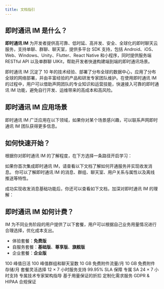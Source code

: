 ```yaml
---
title: 文档指引
---
```


## 即时通讯 IM 是什么？

**即时通讯 IM** 为开发者提供高可靠、低时延、高并发、安全、全球化的即时聊天云服务，支持单聊、群聊、聊天室，提供多平台 SDK 支持，包括 Android、iOS、Web、Windows、Unity、Flutter、React Native 和小程序，同时提供服务端 RESTful API 以及单群聊 UIKit，帮助开发者快速构建端到端的即时通讯场景。

<Card padding="32px" borderSize="large">
  <el-row :gutter="32">
      <el-col :span="24" :md="12" :lg="12" :xl="12" >
      <ImageItem src="/landing-page/chat.png" />
    </el-col>
    <el-col :span="24" :md="12" :lg="12" :xl="12">
      <p>
		即时通讯 IM 沉淀了 10 年的技术经验、部署了分布全球的数据中心，应用了分布全球的网络部署，并由丰富经验的产品和研发专家团队维护。在使用即时通讯 IM 的过程中，用户可以借助声网团队的专业知识和运营技能，快速接入可靠的即时通讯 IM 功能，避免自行开发、运维带来的高成本和高风险。
      </p>
    </el-col>
  </el-row>
</Card>

<div style="margin-top: 30px;"></div>

## 即时通讯 IM 应用场景

即时通讯 IM 广泛应用在以下领域，如果你对某个场景感兴趣，可以联系声网即时通讯 IM 团队获得更多信息。

<IndexImageGallery
  :aspect-ratio="2.22"
  :list="[
    { img: 'https://doc.shengwang.cn/assets/images/metaverse-e305ea383525fea1596024f13b8e6627.png', text: '陌生人社交' },
    { img: 'https://doc.shengwang.cn/assets/images/metaverse-e305ea383525fea1596024f13b8e6627.png', text: '秀场直播' },
    { img: 'https://doc.shengwang.cn/assets/images/metaverse-e305ea383525fea1596024f13b8e6627.png', text: '语聊房' },
    { img: 'https://doc.shengwang.cn/assets/images/metaverse-e305ea383525fea1596024f13b8e6627.png', text: '1v1 社交' },
    { img: 'https://doc.shengwang.cn/assets/images/metaverse-e305ea383525fea1596024f13b8e6627.png', text: '互动游戏' },
    { img: 'https://doc.shengwang.cn/assets/images/metaverse-e305ea383525fea1596024f13b8e6627.png', text: '社交电商' },
    { img: 'https://doc.shengwang.cn/assets/images/metaverse-e305ea383525fea1596024f13b8e6627.png', text: '医疗问诊' },
    { img: 'https://doc.shengwang.cn/assets/images/metaverse-e305ea383525fea1596024f13b8e6627.png', text: '线上招聘' },
    { img: 'https://doc.shengwang.cn/assets/images/metaverse-e305ea383525fea1596024f13b8e6627.png', text: '企业协作' },
    { img: 'https://doc.shengwang.cn/assets/images/metaverse-e305ea383525fea1596024f13b8e6627.png', text: '客服沟通' },
    { img: 'https://doc.shengwang.cn/assets/images/metaverse-e305ea383525fea1596024f13b8e6627.png', text: 'AI 陪伴' },
    { img: 'https://doc.shengwang.cn/assets/images/metaverse-e305ea383525fea1596024f13b8e6627.png', text: '在线教育' },
  ]"
/>

<div style="margin-top: 30px;"></div>

## 如何快速开始？

根据你对即时通讯 IM 的了解程度，在下方选择一条路径开启学习：

<el-row :gutter="32" style="row-gap: 32px;">
<el-col :xs="24" :md="12" :xl="12">
    <LinkList 
    icon="/landing-page/quickStart.jpeg" 
    title="首次集成即时通讯 IM" 
    :href="[{title:'开通服务', href:'./docs/sdk/react-native/enable_im.html'}, {title:'实现收发消息', href:'./docs/sdk/react-native/quickstart.html'}]"
    >
    如果你首次集成即时通讯 IM，请查看以下文档了解如何开通服务并实现收发消息。
    </LinkList>
  </el-col>

<el-col :xs="24" :md="12" :xl="12">
    <LinkList
      icon="/landing-page/quickStart.jpeg"
      title="即时通讯 IM 的主要特性"
      :href="[{title:'特性介绍', href:'./docs/sdk/react-native/product_message_overview.html'}]"
    >
    你可以了解即时通讯 IM 的消息、群组、聊天室、用户关系与属性以及离线推送等特性。
    </LinkList>
  </el-col> 
</el-row>

<br/>

成功实现收发消息基础功能后，你还可以查看如下文档，加深对即时通讯 IM 的理解：

<LinkBlock icon="/landing-page/guide.svg" :href="`/docs/sdk/react-native/integration.html`" title="使用指南" desc="系统地了解即时通讯 IM 产品的功能特性，并在此过程中掌握使用方法。" />

<LinkBlock icon="/landing-page/api.svg" :href="`/docs/sdk/react-native/api_reference_overview.html`" title="API 参考" desc="了解即时通讯 IM SDK 各 API 的详细说明。" />

<div style={{marginTop:30}}></div>

## 即时通讯 IM 如何计费？

IM 为不同业务阶段的用户提供了以下套餐，用户可以根据自己业务用量情况进行合理选择，优化成本支出。

- 体验套餐：**免费版**
- 自服务套餐：**基础版**、**尊享版**、**旗舰版**
- 企业套餐：**企业版** 

<el-row :gutter="16" :style="{rowGap:'16px'}">
  <el-col :span="24" :md="12"  :lg="8">
    <ListPanel title="体验套餐" desc="免费体验产品所有特性" :height="248">
      <ListItem type="support">100 峰值日活</ListItem>
      <ListItem type="support">100 峰值群组和聊天室数</ListItem>
      <ListItem type="support">10 GB 免费附件流量/月</ListItem>
      <ListItem type="support">10 GB 免费附件存储/月</ListItem>
    </ListPanel>
  </el-col>
  <el-col :span="24" :md="12" :lg="8">
    <ListPanel theme="yellow" title="自助套餐" desc="灵活选择，助力业务加速" :height="248">
      <ListItem type="support">套餐灵活选择</ListItem>
      <ListItem type="support">12 × 7 小时服务支持</ListItem>
      <ListItem type="support">99.95% SLA 保障</ListItem>
    </ListPanel>
  </el-col>
  <el-col :span="24" :md="12"  :lg="8">
    <ListPanel theme="blue" title="企业套餐" desc="专属支撑，专属服务" :height="248">
      <ListItem type="support">专属 SA 24 × 7 小时支持</ListItem>
      <ListItem type="support">专属技术专家架构指导</ListItem>
      <ListItem type="support">基于用量保证的折扣</ListItem>
      <ListItem type="support">定制化需求服务</ListItem>
      <ListItem type="support">GDPR & HIPAA 合规保证</ListItem>
    </ListPanel>
  </el-col>
</el-row>

<div style="margin-top: 30px;"></div>

<LinkCardV2 icon="/landing-page/bill.svg" :href="`/docs/sdk/react-native/billing_strategy.html`" title="计费说明" desc="了解关于价格、套餐及服务的更多信息。" />
